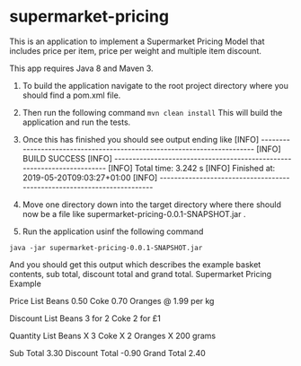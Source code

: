 # supermarket-pricing
This is an application to implement a Supermarket Pricing Model that includes price per item, price per weight and multiple item discount.

This app requires Java 8 and Maven 3.

1. To build the application navigate to the root project directory where you should find a pom.xml file.

2. Then run the following command 
```mvn clean install```
This will build the application and run the tests.

3. Once this has finished you should see output ending like
[INFO] ------------------------------------------------------------------------
[INFO] BUILD SUCCESS
[INFO] ------------------------------------------------------------------------
[INFO] Total time:  3.242 s
[INFO] Finished at: 2019-05-20T09:03:27+01:00
[INFO] ------------------------------------------------------------------------

4. Move one directory down into the target directory where there should now be a file like supermarket-pricing-0.0.1-SNAPSHOT.jar .

5. Run the application usinf the following command

```java -jar supermarket-pricing-0.0.1-SNAPSHOT.jar```

And you should get this output which describes the example basket contents, sub total, discount total and grand total.
Supermarket Pricing Example

Price List
Beans 0.50
Coke 0.70
Oranges @ 1.99 per kg

Discount List
Beans 3 for 2
Coke 2 for £1

Quantity List
Beans X 3
Coke X 2
Oranges X 200 grams

Sub Total 3.30
Discount Total -0.90
Grand Total 2.40


